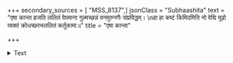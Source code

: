 +++
secondary_sources = [ "MSS_8137",]
jsonClass = "Subhaashita"
text = "एषा कान्ता व्रजति ललितं वेपमाना गुल्मच्छन्नं वनमुरुनगैः संप्रविद्धम्।  \nहा हा कष्टं किमिदमिति नो वेद्मि मूढो व्यक्तं क्रोधच्छरभललितं कर्तुकामा॥"
title = "एषा कान्ता"

+++

<details><summary>Text</summary>

एषा कान्ता व्रजति ललितं वेपमाना गुल्मच्छन्नं वनमुरुनगैः संप्रविद्धम्।  
हा हा कष्टं किमिदमिति नो वेद्मि मूढो व्यक्तं क्रोधच्छरभललितं कर्तुकामा॥
</details>
